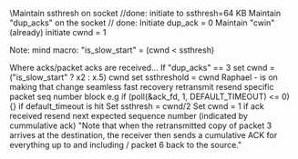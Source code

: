 \Maintain ssthresh on socket
//done: initiate to ssthresh=64 KB
Maintain "dup_acks" on the socket 
// done: Initiate dup_ack = 0
Maintain "cwin" (already)
 initiate cwnd = 1

Note: mind macro: "is_slow_start" = (cwnd < ssthresh)

Where acks/packet acks are received...
If "dup_acks" == 3
 set cwnd = ("is_slow_start" ? x2 : x.5) cwnd
 set ssthreshold  = cwnd
   Raphael - is on making that change seamless 
 fast recovery retransmit 
   resend specific packet seq number
   block e.g if (poll(&ack_fd, 1, DEFAULT_TIMEOUT) <= 0) {}
   if default_timeout is hit 
       Set ssthresh = cwnd/2
       Set cwnd = 1
   if ack received 
         resend next expected sequence number (indicated by cummulative ack)
           "Note that when the retransmitted copy of packet 3 arrives at the destination, 
           the receiver then sends a cumulative ACK for everything up to and including / packet 6 back to the source."